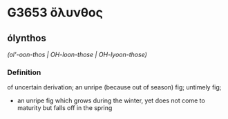 # G3653 ὄλυνθος

## ólynthos

_(ol'-oon-thos | OH-loon-those | OH-lyoon-those)_

### Definition

of uncertain derivation; an unripe (because out of season) fig; untimely fig; 

- an unripe fig which grows during the winter, yet does not come to maturity but falls off in the spring
